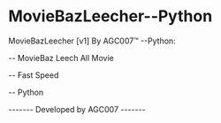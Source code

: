 # MovieBazLeecher--Python

MovieBazLeecher [v1] By AGC007™ --Python:

-- MovieBaz Leech All Movie

-- Fast Speed

-- Python

------- Developed by AGC007 -------
